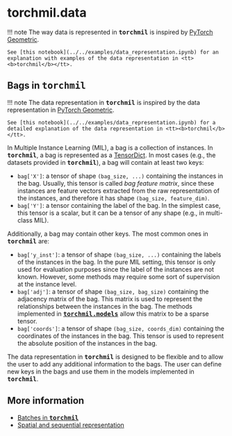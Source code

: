 # torchmil.data

!!! note
    The way data is represented in <tt><b>torchmil</b></tt> is inspired by [PyTorch Geometric](https://pytorch-geometric.readthedocs.io/en/latest/notes/introduction.html#data-handling-of-graphs).

    See [this notebook](../../examples/data_representation.ipynb) for an explanation with examples of the data representation in <tt><b>torchmil</b></tt>.

## Bags in <tt><b>torchmil</b></tt>

!!! note
    The data representation in <tt><b>torchmil</b></tt> is inspired by the data representation in [PyTorch Geometric](https://pytorch-geometric.readthedocs.io/en/latest/notes/introduction.html#data-handling-of-graphs).

    See [this notebook](../../examples/data_representation.ipynb) for a detailed explanation of the data representation in <tt><b>torchmil</b></tt>.

In Multiple Instance Learning (MIL), a bag is a collection of instances.
In <tt><b>torchmil</b></tt>, a bag is represented as a [TensorDict](https://pytorch.org/tensordict/stable/index.html).
In most cases (e.g., the datasets provided in <tt><b>torchmil</b></tt>), a bag  will contain at least two keys:

- `bag['X']`: a tensor of shape `(bag_size, ...)` containing the instances in the bag. Usually, this tensor is called _bag feature matrix_, since these instances are feature vectors extracted from the raw representation of the instances, and therefore it has shape `(bag_size, feature_dim)`.
- `bag['Y']`: a tensor containing the label of the bag. In the simplest case, this tensor is a scalar, but it can be a tensor of any shape (e.g., in multi-class MIL).

Additionally, a bag may contain other keys. The most common ones in <tt><b>torchmil</b></tt> are:

- `bag['y_inst']`: a tensor of shape `(bag_size, ...)` containing the labels of the instances in the bag. In the pure MIL setting, this tensor is only used for evaluation purposes since the label of the instances are not known. However, some methods may require some sort of supervision at the instance level.
- `bag['adj']`: a tensor of shape `(bag_size, bag_size)` containing the adjacency matrix of the bag. This matrix is used to represent the relationships between the instances in the bag. The methods implemented in [<tt><b>torchmil.models</b></tt>](../models/index.md) allow this matrix to be a sparse tensor.
- `bag['coords']`: a tensor of shape `(bag_size, coords_dim)` containing the coordinates of the instances in the bag. This tensor is used to represent the absolute position of the instances in the bag.

The data representation in <tt><b>torchmil</b></tt> is designed to be flexible and to allow the user to add any additional information to the bags. The user can define new keys in the bags and use them in the models implemented in <tt><b>torchmil</b></tt>.

## More information

- [Batches in <tt><b>torchmil</b></tt>](collate.md)
- [Spatial and sequential representation](representation.md)
